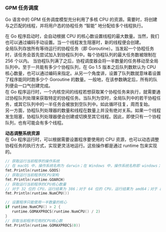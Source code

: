 
### GPM 任务调度
Go 语言中的 GPM 任务调度模型充分利用了多核 CPU 的资源。需要时，将创建与之匹配的线程，并将用户态的协程任务 “智能” 地分配给多个线程执行。  

在 Go 程序启动时，会自动根据 CPU 的核心数设置线程的最大数量。当然，我们也可以通过编码手动设置。当一个线程发生阻塞时，新的线程便会创建。  
全局队列存放所有等待运行的协程任务（即 Goroutine）。当发起一个协程任务时，该任务会首先尝试加入到协程队列中。每个协程队列的最大任务数被限制在 256 个以内。 当协程队列满了之后，协程调度器会将一半数量的任务移动至全局队列中。至于一共能有多少个协程队列，在 Go 1.5 版本之后队列数默认为 CPU 核心数量，也可以通过编码来指定。从另一个角度讲，设置了队列数就意味着设置了程序能同时跑多少个 Goroutine 的数量。一般地，在该参数确定后，所有的队列便会一口气创建完成。  
在 Go 程序运行时，一个内核空间的线程若想获取某个协程任务来执行，就需要通过协程队列处理来获取特定的协程任务。当队列为空时，全局队列中的若干协程任务，或其它队列中的一半任务会被放到空队列中。如此循环往复，周而复始。  
另一方面，协程队列处理器的数量和线程在数量上并没有绝对关系。如果一个线程发生阻塞，协程队列处理器便会创建或切换至其它线程。因此，即使只有一个协程队列，也有可能会有多个线程。  

**动态调整系统资源**  
在 Go 程序运行时，可以根据需要设置程序要使用的 CPU 资源，也可以动态调整协程任务的执行方式，实现更灵活地运行。这些操作都是通过 runtime 包来实现的。

```go
// 获取运行当前程序的操作系统
// 在 macOS 中，操作系统名称为 darwin；在 Windows 中，操作系统名称即 windows；在 Linux 中，操作系统名称为 linux
fmt.Println(runtime.GOOS)
// 获取运行当前程序的CPU架构
fmt.Println(runtime.GOARCH)
// 获取运行当前程序的CPU核心数量
// 对于 32 位的 CPU，运行结果为 386；对于 64 位的 CPU，运行结果为 amd64；对于 arm 架构 32 位的 CPU，运行结果为 arm；对于 arm 架构 64 位的 CPU，运行结果为 arm64
fmt.Println(runtime.NumCPU())

// 设置程序只能使用一半数量的核心
if runtime.NumCPU() > 2 {
   runtime.GOMAXPROCS(runtime.NumCPU() / 2)
}
// 获取当前程序可用的CPU核心数
fmt.Println(runtime.GOMAXPROCS(0))
```

